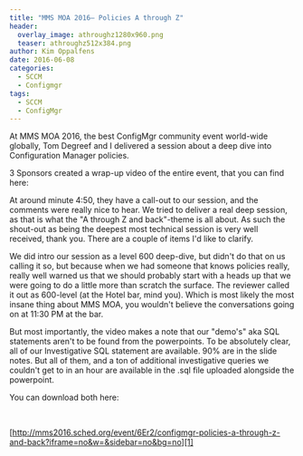 ```yaml
---
title: "MMS MOA 2016– Policies A through Z"
header:
  overlay_image: athroughz1280x960.png
  teaser: athroughz512x384.png
author: Kim Oppalfens
date: 2016-06-08
categories:
  - SCCM
  - Configmgr
tags:
  - SCCM
  - ConfigMgr
---
```



At MMS MOA 2016, the best ConfigMgr community event world-wide globally, Tom Degreef and I delivered a session about a deep dive into Configuration Manager policies.

3 Sponsors created a wrap-up video of the entire event, that you can find here: 

At around minute 4:50, they have a call-out to our session, and the comments were really nice to hear. We tried to deliver a real deep session, as that is what the "A through Z and back"-theme is all about. As such the shout-out as being the deepest most technical session is very well received, thank you. There are a couple of items I'd like to clarify.

We did intro our session as a level 600 deep-dive, but didn't do that on us calling it so, but because when we had someone that knows policies really, really well warned us that we should probably start with a heads up that we were going to do a little more than scratch the surface. The reviewer called it out as 600-level (at the Hotel bar, mind you). Which is most likely the most insane thing about MMS MOA, you wouldn't believe the conversations going on at 11:30 PM at the bar.

But most importantly, the video makes a note that our "demo's" aka SQL statements aren't to be found from the powerpoints. To be absolutely clear, all of our Investigative SQL statement are available. 90% are in the slide notes. But all of them, and a ton of additional investigative queries we couldn't get to in an hour are available in the .sql file uploaded alongside the powerpoint.

You can download both here:

 

[http://mms2016.sched.org/event/6Er2/configmgr-policies-a-through-z-and-back?iframe=no&w=&sidebar=no&bg=no][1]


[1]: http://mms2016.sched.org/event/6Er2/configmgr-policies-a-through-z-and-back?iframe=no&w=&sidebar=no&bg=no
